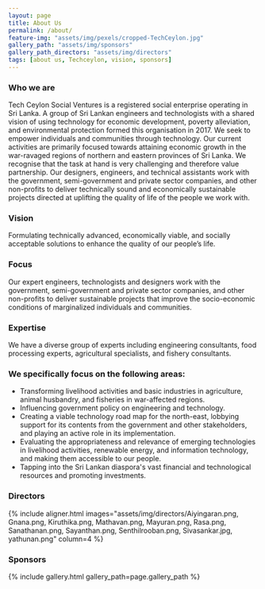 ```yaml
---
layout: page
title: About Us
permalink: /about/
feature-img: "assets/img/pexels/cropped-TechCeylon.jpg"
gallery_path: "assets/img/sponsors"
gallery_path_directors: "assets/img/directors"
tags: [about us, Techceylon, vision, sponsors]
---
```


### Who we are
Tech Ceylon Social Ventures is a registered social enterprise operating in Sri Lanka. A group of Sri Lankan engineers and technologists with a shared vision of using technology for economic development, poverty alleviation, and environmental protection formed this organisation in 2017. We seek to empower individuals and communities through technology. Our current activities are primarily focused towards attaining economic growth in the war-ravaged regions of northern and eastern provinces of Sri Lanka. We recognise that the task at hand is very challenging and therefore value partnership. Our designers, engineers, and technical assistants work with the government, semi-government and private sector companies, and other non-profits to deliver technically sound and economically sustainable projects directed at uplifting the quality of life of the people we work with.

### Vision
Formulating technically advanced, economically viable, and socially acceptable solutions to enhance the quality of our people’s life.

### Focus
Our expert engineers, technologists and designers work with the government, semi-government and private sector companies, and other non-profits to deliver sustainable projects that improve the socio-economic conditions of marginalized individuals and communities.

### Expertise
We have a diverse group of experts including engineering consultants, food processing experts, agricultural specialists, and fishery consultants.

### We specifically focus on the following areas:

  * Transforming livelihood activities and basic industries in agriculture, animal husbandry, and fisheries in war-affected regions.
  * Influencing government policy on engineering and technology.
  * Creating a viable technology road map for the north-east, lobbying support for its contents from the government and other stakeholders, and playing an active role in its implementation.
  * Evaluating the appropriateness and relevance of emerging technologies in livelihood activities, renewable energy, and information technology, and making them accessible to our people.
  * Tapping into the Sri Lankan diaspora's vast financial and technological resources and promoting investments.

### Directors
{% include aligner.html images="assets/img/directors/Aiyingaran.png, Gnana.png, Kiruthika.png, Mathavan.png, Mayuran.png, Rasa.png, Sanathanan.png, Sayanthan.png, Senthilrooban.png, Sivasankar.jpg, yathunan.png" column=4 %}

### Sponsors

{% include gallery.html gallery_path=page.gallery_path %}
